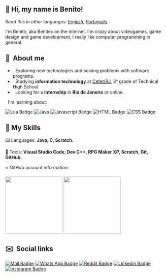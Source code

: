 ## 👋 Hi, my name is <strong>Benito!</strong>

*Read this in other languages: [English](README.eng.md), [Português](README.md).*

I'm Benito, aka Benitex on the internet. I'm crazy about videogames, game design and game development, I really like computer programming in general.

## 👦 &nbsp;About me

* &nbsp; Exploring new technologies and solving problems with software programs.
* &nbsp; Studying **information technology** at <a href="http://www.cefet-rj.br/">Cefet/RJ</a>, 3° grade of Technical High School.
* &nbsp; Looking for a **internship** in **Rio de Janeiro** or online.

&nbsp; I'm learning about:

![Lua Badge](https://img.shields.io/badge/Lua-2C2D72?style=for-the-badge&logo=lua&logoColor=white)  ![Java](https://img.shields.io/badge/java-%23ED8B00.svg?style=for-the-badge&logo=java&logoColor=white) ![Javascript Badge](https://img.shields.io/badge/JavaScript-323330?style=for-the-badge&logo=javascript&logoColor=F7DF1E) ![HTML Badge](https://img.shields.io/badge/HTML-239120?style=for-the-badge&logo=html5&logoColor=white) ![CSS Badge](	https://img.shields.io/badge/CSS-239120?&style=for-the-badge&logo=css3&logoColor=white)

## 🚀 My Skills

 ⌨️ Languages: <strong>Java, C, Scratch.</strong>
 
 🔧 Tools: <strong>Visual Studio Code, Dev C++, RPG Maker XP, Scratch, Git, GitHub.</strong>
 
 ⭐ GitHub account information:

<img height="180em" src="https://github-readme-stats.vercel.app/api?username=Benitex&show_icons=true&layout=compactt"/>
 <img height="180em" src="https://github-readme-stats.vercel.app/api/top-langs/?username=Benitex&layout=compact&langscount=7&hide=ruby"/>

 ## ✉️ &nbsp;Social links

[![Mail Badge](https://img.shields.io/badge/Gmail-D14836?style=for-the-badge&logo=gmail&logoColor=white)](mailto:benitoapepe@yahoo.com.br)
[![Whats App Badge](https://img.shields.io/badge/WhatsApp-25D366?style=for-the-badge&logo=whatsapp&logoColor=white)](21969738474)
[![Reddit Badge](https://img.shields.io/badge/Reddit-FF4500?style=for-the-badge&logo=reddit&logoColor=white)](https://www.reddit.com/user/Benitex_Gamer)
[![Linkedin Badge](https://img.shields.io/badge/LinkedIn-0077B5?style=for-the-badge&logo=linkedin&logoColor=white)](https://www.linkedin.com/in/benito-andr%C3%A9-pepe-08960519a/) 
[![Instagram Badge](	https://img.shields.io/badge/Instagram-E4405F?style=for-the-badge&logo=instagram&logoColor=white)](https://instagram.com/benitexpepe?utm_medium=copy_link)

